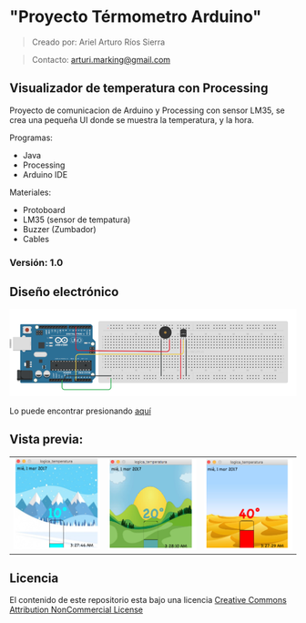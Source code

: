 # "Proyecto Térmometro Arduino"

> Creado por: Ariel Arturo Ríos Sierra

> Contacto: arturi.marking@gmail.com

## Visualizador de temperatura con Processing

Proyecto de comunicacion de Arduino y Processing con sensor LM35, se crea una pequeña UI donde se muestra la temperatura,
y la hora.

Programas:
- Java
- Processing 
- Arduino IDE

Materiales:
- Protoboard
- LM35 (sensor de tempatura)
- Buzzer (Zumbador)
- Cables

### Versión: 1.0 

## Diseño electrónico

![alt tag](https://github.com/Deltarios/Proyecto-Termometro-Arduino/blob/master/raw/diseñoElec.png)

Lo puede encontrar presionando [aquí](https://circuits.io/circuits/4155618-proyecto-sensor-temperatura-lm35)

## Vista previa:

<table>
<tr>
<td><img src=https://github.com/Deltarios/Proyecto-Termometro-Arduino/blob/master/raw/ejemplo1.png></td>
<td><img src=https://github.com/Deltarios/Proyecto-Termometro-Arduino/blob/master/raw/ejemplo2.png></td>
<td><img src=https://github.com/Deltarios/Proyecto-Termometro-Arduino/blob/master/raw/ejemplo3.png></td>
</tr>
</table>

## Licencia

El contenido de este repositorio esta bajo una licencia [Creative Commons Attribution NonCommercial License](https://creativecommons.org/licenses/by-nc/4.0/)
